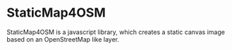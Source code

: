 StaticMap4OSM
=============

StaticMap4OSM is a javascript library, which creates a static canvas image based on an OpenStreetMap like layer.
